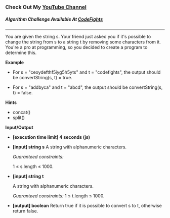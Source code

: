 ### Check Out My [YouTube Channel](https://www.YouTube.com/CodingTutorials360)

##### Algorithm Challenge Available At [CodeFights](https://codefights.com/challenge/DF6j9AcQSCGtLonyM)

---

You are given the string s. Your friend just asked you if it's possible to change the string from s to a string t by removing some characters from it. You're a pro at programming, so you decided to create a program to determine this.

**Example**

- For s = "ceoydefthf5iyg5h5yts" and t = "codefights", the output should be
  convertString(s, t) = true.

- For s = "addbyca" and t = "abcd", the output should be
  convertString(s, t) = false.

**Hints**

- concat()
- split()

**Input/Output**

- **[execution time limit] 4 seconds (js)**
- **[input] string s**
  A string with alphanumeric characters.

  _Guaranteed constraints:_

  1 ≤ s.length ≤ 1000.

- **[input] string t**

  A string with alphanumeric characters.

  _Guaranteed constraints:_
  1 ≤ t.length ≤ 1000.

- **[output] boolean**
  Return true if it is possible to convert s to t, otherwise return false.
